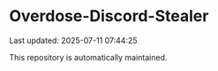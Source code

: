 # Overdose-Discord-Stealer

Last updated: 2025-07-11 07:44:25

This repository is automatically maintained.
